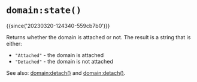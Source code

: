 # `domain:state()`

{{since('20230320-124340-559cb7b0')}}

Returns whether the domain is attached or not.  The result is a string that is either:

* `"Attached"` - the domain is attached
* `"Detached"` - the domain is not attached

See also: [domain:detach()](detach.md) and [domain:detach()](detach.md).

